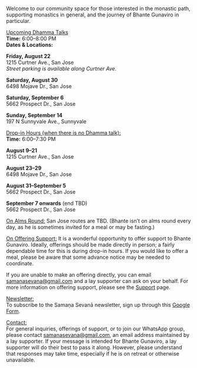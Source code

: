 Welcome to our community space for those interested in the monastic path, supporting monastics in general, and the journey of Bhante Gunaviro in particular.

<u>Upcoming Dhamma Talks</u>  
**Time:** 6:00–8:00 PM  
**Dates & Locations:**

**Friday, August 22**  
1215 Curtner Ave., San Jose  
_Street parking is available along Curtner Ave._

**Saturday, August 30**  
6498 Mojave Dr., San Jose

**Saturday, September 6**  
5662 Prospect Dr., San Jose

**Sunday, September 14**  
197 N Sunnyvale Ave., Sunnyvale

<u>Drop-in Hours (when there is no Dhamma talk):</u>  
**Time:** 6:00–7:30 PM  

**August 9–21**  
1215 Curtner Ave., San Jose

**August 23–29**  
6498 Mojave Dr., San Jose

**August 31–September 5**  
5662 Prospect Dr., San Jose

**September 7 onwards** (end TBD)  
5662 Prospect Dr., San Jose


<u>On Alms Round:</u>
San Jose routes are TBD.
(Bhante isn’t on alms round every day, as he is sometimes invited for a meal or may be fasting.)

<u>On Offering Support:</u>
It is a wonderful opportunity to offer support to Bhante Gunaviro. Ideally, offerings should be made directly in person; a fairly dependable time for this is during drop-in hours. If you would like to offer a meal, please be aware that some advance notice may be needed to coordinate.

If you are unable to make an offering directly, you can email samanasevana@gmail.com and a lay supporter can ask on your behalf. For more information on offering support, please see the [Support](/support) page.

<u>Newsletter:</u>  
To subscribe to the Samaṇa Sevanā newsletter, sign up through this [Google Form](https://forms.gle/NkBQv5JfWmNcXNnZA).

<u>Contact:</u>  
For general inquiries, offerings of support, or to join our WhatsApp group, please contact [samanasevana@gmail.com](mailto:samanasevana@gmail.com), an email address maintained by a lay supporter. If your message is intended for Bhante Gunaviro, a lay supporter will do their best to pass it along. However, please understand that responses may take time, especially if he is on retreat or otherwise unavailable.
